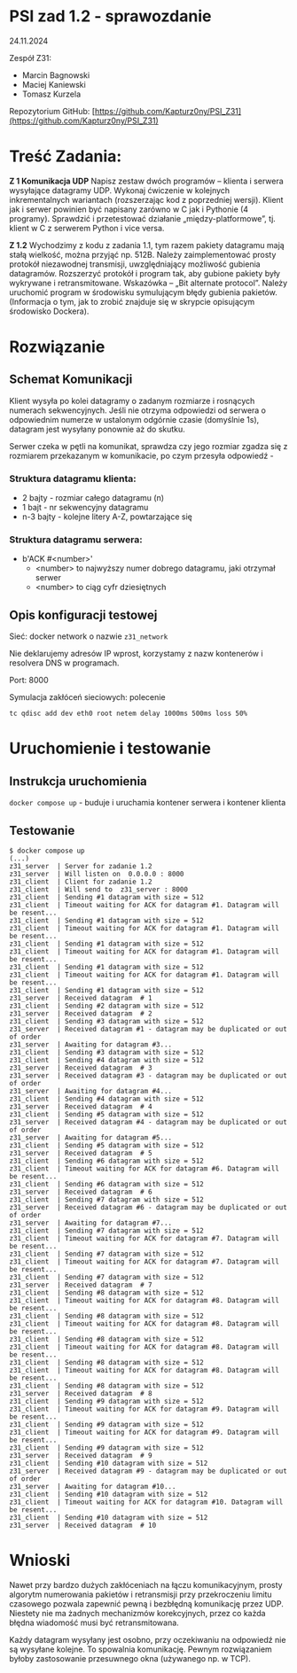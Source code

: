 # PSI zad 1.2 - sprawozdanie

24.11.2024

Zespół Z31:
- Marcin Bagnowski
- Maciej Kaniewski
- Tomasz Kurzela

Repozytorium GitHub:
[https://github.com/Kapturz0ny/PSI_Z31](https://github.com/Kapturz0ny/PSI_Z31)



# Treść Zadania:
**Z 1 Komunikacja UDP**
Napisz zestaw dwóch programów – klienta i serwera wysyłające datagramy UDP. Wykonaj ćwiczenie w kolejnych inkrementalnych wariantach (rozszerzając kod z poprzedniej wersji). Klient jak i serwer powinien być napisany zarówno w C jak i Pythonie (4 programy).
Sprawdzić i przetestować działanie „między-platformowe”, tj. klient w C z serwerem Python i vice versa.

**Z 1.2**
Wychodzimy z kodu z zadania 1.1, tym razem pakiety datagramu mają stałą wielkość, można przyjąć np. 512B. Należy zaimplementować prosty protokół niezawodnej transmisji, uwzględniający możliwość gubienia datagramów. Rozszerzyć protokół i program tak, aby gubione pakiety były wykrywane i retransmitowane. Wskazówka – „Bit alternate protocol”. Należy uruchomić program w środowisku symulującym błędy gubienia pakietów. (Informacja o tym, jak to zrobić znajduje się w skrypcie opisującym środowisko Dockera).

# Rozwiązanie

## Schemat Komunikacji
Klient wysyła po kolei datagramy o zadanym rozmiarze i rosnących numerach sekwencyjnych.
Jeśli nie otrzyma odpowiedzi od serwera o odpowiednim numerze w ustalonym odgórnie czasie (domyślnie 1s), datagram jest wysyłany ponownie aż do skutku.

Serwer czeka w pętli na komunikat, sprawdza czy jego rozmiar zgadza się z rozmiarem przekazanym w komunikacie, po czym przesyła odpowiedź - 

### Struktura datagramu klienta:
- 2 bajty - rozmiar całego datagramu (n)
- 1 bajt - nr sekwencyjny datagramu
- n-3 bajty - kolejne litery A-Z, powtarzające się

### Struktura datagramu serwera:
- b'ACK #\<number\>' 
    - \<number\> to najwyższy numer dobrego datagramu, jaki otrzymał serwer
    - \<number\> to ciąg cyfr dziesiętnych


## Opis konfiguracji testowej

Sieć: docker network o nazwie `z31_network`

Nie deklarujemy adresów IP wprost, korzystamy z nazw kontenerów i resolvera DNS w programach.

Port: 8000

Symulacja zakłóceń sieciowych: polecenie
```
tc qdisc add dev eth0 root netem delay 1000ms 500ms loss 50%
```

# Uruchomienie i testowanie

## Instrukcja uruchomienia
`docker compose up` - buduje i uruchamia kontener serwera i kontener klienta

## Testowanie

```
$ docker compose up
(...)
z31_server  | Server for zadanie 1.2
z31_server  | Will listen on  0.0.0.0 : 8000
z31_client  | Client for zadanie 1.2
z31_client  | Will send to  z31_server : 8000
z31_client  | Sending #1 datagram with size = 512
z31_client  | Timeout waiting for ACK for datagram #1. Datagram will be resent...
z31_client  | Sending #1 datagram with size = 512
z31_client  | Timeout waiting for ACK for datagram #1. Datagram will be resent...
z31_client  | Sending #1 datagram with size = 512
z31_client  | Timeout waiting for ACK for datagram #1. Datagram will be resent...
z31_client  | Sending #1 datagram with size = 512
z31_client  | Timeout waiting for ACK for datagram #1. Datagram will be resent...
z31_client  | Sending #1 datagram with size = 512
z31_server  | Received datagram  # 1
z31_client  | Sending #2 datagram with size = 512
z31_server  | Received datagram  # 2
z31_client  | Sending #3 datagram with size = 512
z31_server  | Received datagram #1 - datagram may be duplicated or out of order
z31_server  | Awaiting for datagram #3...
z31_client  | Sending #3 datagram with size = 512
z31_client  | Sending #4 datagram with size = 512
z31_server  | Received datagram  # 3
z31_server  | Received datagram #3 - datagram may be duplicated or out of order
z31_server  | Awaiting for datagram #4...
z31_client  | Sending #4 datagram with size = 512
z31_server  | Received datagram  # 4
z31_client  | Sending #5 datagram with size = 512
z31_server  | Received datagram #4 - datagram may be duplicated or out of order
z31_server  | Awaiting for datagram #5...
z31_client  | Sending #5 datagram with size = 512
z31_server  | Received datagram  # 5
z31_client  | Sending #6 datagram with size = 512
z31_client  | Timeout waiting for ACK for datagram #6. Datagram will be resent...
z31_client  | Sending #6 datagram with size = 512
z31_server  | Received datagram  # 6
z31_client  | Sending #7 datagram with size = 512
z31_server  | Received datagram #6 - datagram may be duplicated or out of order
z31_server  | Awaiting for datagram #7...
z31_client  | Sending #7 datagram with size = 512
z31_client  | Timeout waiting for ACK for datagram #7. Datagram will be resent...
z31_client  | Sending #7 datagram with size = 512
z31_client  | Timeout waiting for ACK for datagram #7. Datagram will be resent...
z31_client  | Sending #7 datagram with size = 512
z31_server  | Received datagram  # 7
z31_client  | Sending #8 datagram with size = 512
z31_client  | Timeout waiting for ACK for datagram #8. Datagram will be resent...
z31_client  | Sending #8 datagram with size = 512
z31_client  | Timeout waiting for ACK for datagram #8. Datagram will be resent...
z31_client  | Sending #8 datagram with size = 512
z31_client  | Timeout waiting for ACK for datagram #8. Datagram will be resent...
z31_client  | Sending #8 datagram with size = 512
z31_client  | Timeout waiting for ACK for datagram #8. Datagram will be resent...
z31_client  | Sending #8 datagram with size = 512
z31_server  | Received datagram  # 8
z31_client  | Sending #9 datagram with size = 512
z31_client  | Timeout waiting for ACK for datagram #9. Datagram will be resent...
z31_client  | Sending #9 datagram with size = 512
z31_client  | Timeout waiting for ACK for datagram #9. Datagram will be resent...
z31_client  | Sending #9 datagram with size = 512
z31_server  | Received datagram  # 9
z31_client  | Sending #10 datagram with size = 512
z31_server  | Received datagram #9 - datagram may be duplicated or out of order
z31_server  | Awaiting for datagram #10...
z31_client  | Sending #10 datagram with size = 512
z31_client  | Timeout waiting for ACK for datagram #10. Datagram will be resent...
z31_client  | Sending #10 datagram with size = 512
z31_server  | Received datagram  # 10
```

# Wnioski
Nawet przy bardzo dużych zakłóceniach na łączu komunikacyjnym, prosty algorytm numerowania pakietów i retransmisji przy przekroczeniu limitu czasowego pozwala zapewnić pewną i bezbłędną komunikację przez UDP. Niestety nie ma żadnych mechanizmów korekcyjnych, przez co każda błędna wiadomość musi być retransmitowana.

Każdy datagram wysyłany jest osobno, przy oczekiwaniu na odpowiedź nie są wysyłane kolejne. To spowalnia komunikację. Pewnym rozwiązaniem byłoby zastosowanie przesuwnego okna (używanego np. w TCP).
